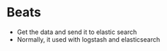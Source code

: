 # Beats
 - Get the data and send it to elastic search 
 - Normally, it used with logstash and elasticsearch